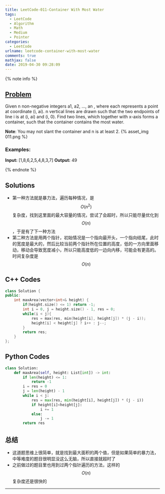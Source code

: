 ```yaml
---
title: LeetCode-011-Container With Most Water
tags:
  - LeetCode
  - Algorithm
  - Math
  - Medium
  - Pointer
categories:
  - LeetCode
urlname: leetcode-container-with-most-water
comments: true
mathjax: false
date: 2019-04-30 09:28:09
---
```


<meta name="referrer" content="no-referrer" />

{% note info %}
## [Problem](https://leetcode.com/problems/container-with-most-water/)   
Given n non-negative integers a1, a2, ..., an , where each represents a point at coordinate (i, ai). n vertical lines are drawn such that the two endpoints of line i is at (i, ai) and (i, 0). Find two lines, which together with x-axis forms a container, such that the container contains the most water.

**Note**: You may not slant the container and n is at least 2.
{% asset_img 011.png %}

### Examples:
**Input:** [1,8,6,2,5,4,8,3,7]
**Output:** 49

{% endnote %}
<!--more-->

## Solutions
- 第一种方法就是暴力法，遍历每种情况，是$$ O(n^2) $$复杂度，找到这里面的最大容量的情况，尝试了会超时，所以只能尽量优化到$$ O(n) $$，于是有了下一种方法
- 第二种方法是用两个指针，初始情况是一个指向最开头，一个指向结尾，此时的宽度是最大的，然后比较当前两个指针所在位置的高度，低的一方向里面移动，移动会导致宽度减小，所以只能高度低的一边向内移，可能会有更高的。时间复杂度是$$ O(n) $$


## C++ Codes

```C++
class Solution {
public:
    int maxArea(vector<int>& height) {
        if(height.size() <= 1) return -1;
        int i = 0, j = height.size() - 1, res = 0;
        while(i < j){
            res = max(res, min(height[i], height[j]) * (j - i));
            height[i] < height[j] ? i++ : j--;
        }
        return res;
    }
};
```

## Python Codes

```python
class Solution:
    def maxArea(self, height: List[int]) -> int:
        if len(height) <= 1:
            return -1
        i = res = 0
        j = len(height) - 1
        while i < j:
            res = max(res, min(height[i], height[j]) * (j - i))
            if height[i]<height[j]:
                i += 1
            else:
                j -= 1
        return res
```

## 总结
- 这道题思维上很简单，就是找到最大面积的两个值，但是如果简单的暴力法，中等难度的题目很明显没这么无脑，所以直接就超时了
- 之前做过的题目里也用到过两个指针遍历的方法，这样的$$ O(n) $$复杂度还是很快的


------
